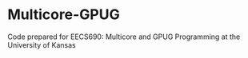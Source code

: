 # Multicore-GPUG
Code prepared for EECS690: Multicore and GPUG Programming at the University of Kansas
